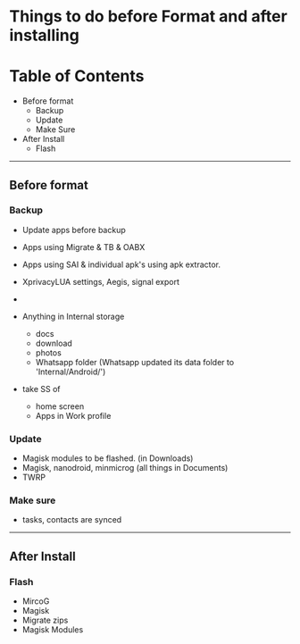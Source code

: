 # Things to do before Format and after installing



# **Table of Contents**
- Before format
	- Backup
	- Update
	- Make Sure
- After Install
	- Flash

--- 


## Before format

### Backup

- Update apps before backup

- Apps using Migrate & TB & OABX
- Apps using SAI & individual apk's using apk extractor.
- XprivacyLUA settings, Aegis, signal export
- 

- Anything in Internal storage
    - docs
    - download
    - photos
    - Whatsapp folder (Whatsapp updated its data folder to 'Internal/Android/')

- take SS of
    - home screen
    - Apps in Work profile


### Update

- Magisk modules to be flashed. (in Downloads)
- Magisk, nanodroid, minmicrog (all things in Documents)
- TWRP

### Make sure

- tasks, contacts are synced



--- 



## After Install

### Flash

- MircoG
- Magisk
- Migrate zips
- Magisk Modules
